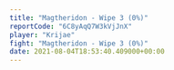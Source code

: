 ```yaml
---
title: "Magtheridon - Wipe 3 (0%)"
reportCode: "6C8yAqQ7W3kVjJnX"
player: "Krijae"
fight: "Magtheridon - Wipe 3 (0%)"
date: 2021-08-04T18:53:40.409000+00:00
---
```

